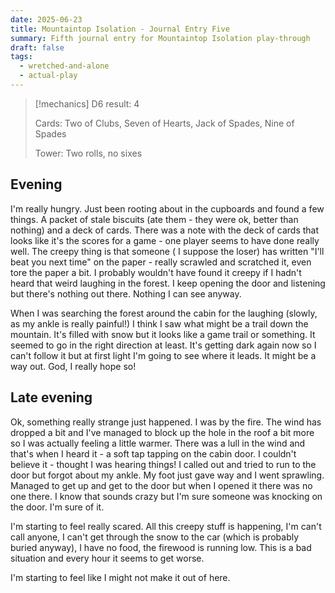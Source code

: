 ```yaml
---
date: 2025-06-23
title: Mountaintop Isolation - Journal Entry Five
summary: Fifth journal entry for Mountaintop Isolation play-through
draft: false
tags:
  - wretched-and-alone
  - actual-play
---
```

> [!mechanics]
> D6 result: 4
>
> Cards: Two of Clubs, Seven of Hearts, Jack of Spades, Nine of Spades
>
> Tower: Two rolls, no sixes

## Evening

I'm really hungry. Just been rooting about in the cupboards and found a few things. A packet of stale biscuits (ate them - they were ok, better than nothing) and a deck of cards. There was a note with the deck of cards that looks like it's the scores for a game - one player seems to have done really well. The creepy thing is that someone ( I suppose the loser) has written "I'll beat you next time" on the paper - really scrawled and scratched it, even tore the paper a bit. I probably wouldn't have found it creepy if I hadn't heard that weird laughing in the forest. I keep opening the door and listening but there's nothing out there. Nothing I can see anyway.

When I was searching the forest around the cabin for the laughing (slowly, as my ankle is really painful!) I think I saw what might be a trail down the mountain. It's filled with snow but it looks like a game trail or something. It seemed to go in the right direction at least. It's getting dark again now so I can't follow it but at first light I'm going to see where it leads.  It might be a way out. God, I really hope so!

## Late evening

Ok, something really strange just happened. I was by the fire. The wind has dropped a bit and I've managed to block up the hole in the roof a bit more so I was actually feeling a little warmer. There was a lull in the wind and that's when I heard it - a soft tap tapping on the cabin door. I couldn't believe it - thought I was hearing things! I called out and tried to run to the door but forgot about my ankle. My foot just gave way and I went sprawling. Managed to get up and get to the door but when I opened it there was no one there. I know that sounds crazy but I'm sure someone was knocking on the door. I'm sure of it.

I'm starting to feel really scared. All this creepy stuff is happening, I'm can't call anyone, I can't get through the snow to the car (which is probably buried anyway), I have no food, the firewood is running low. This is a bad situation and every hour it seems to get worse.

I'm starting to feel like I might not make it out of here.
